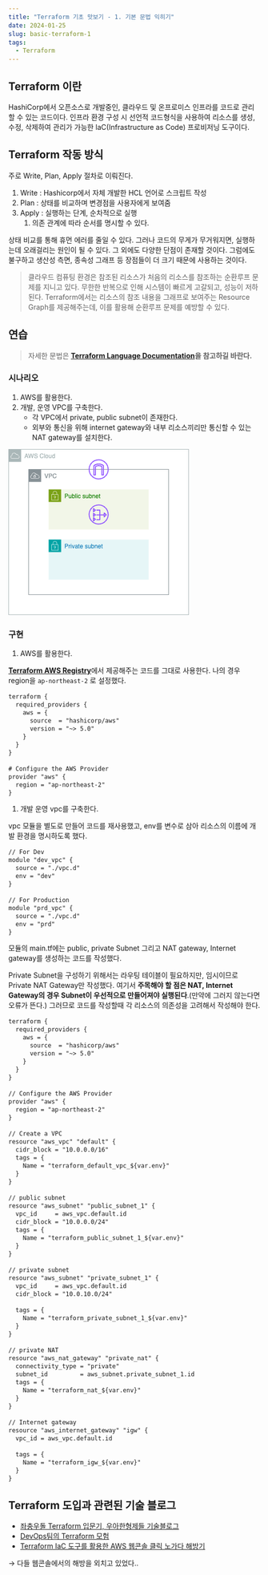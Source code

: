 ```yaml
---
title: "Terraform 기초 맛보기 - 1. 기본 문법 익히기"
date: 2024-01-25
slug: basic-terraform-1
tags:
  - Terraform
---
```


## Terraform 이란

HashiCorp에서 오픈소스로 개발중인, 클라우드 및 온프로미스 인프라를 코드로 관리할 수 있는 코드이다. 인프라 환경 구성 시 선언적 코드형식을 사용하여 리소스를 생성, 수정, 삭제하여 관리가 가능한 laC(Infrastructure as Code) 프로비저닝 도구이다.

## Terraform 작동 방식

주로 Write, Plan, Apply 절차로 이뤄진다.

1. Write : Hashicorp에서 자체 개발한 HCL 언어로 스크립트 작성
2. Plan : 상태를 비교하며 변경점을 사용자에게 보여줌
3. Apply : 실행하는 단계, 순차적으로 실행
   1. 의존 관계에 따라 순서를 명시할 수 있다.

상태 비교를 통해 휴먼 에러를 줄일 수 있다. 그러나 코드의 무게가 무거워지면, 실행하는데 오래걸리는 원인이 될 수 있다. 그 외에도 다양한 단점이 존재할 것이다. 그럼에도 불구하고 생산성 측면, 종속성 그래프 등 장점들이 더 크기 때문에 사용하는 것이다.

> 클라우드 컴퓨팅 환경은 참조된 리소스가 처음의 리소스를 참조하는 순환루프 문제를 지니고 있다. 무한한 반복으로 인해 시스템이 빠르게 고갈되고, 성능이 저하된다. Terraform에서는 리소스의 참조 내용을 그래프로 보여주는 Resource Graph를 제공해주는데, 이를 활용해 순환루프 문제를 예방할 수 있다.

## 연습

> 자세한 문법은 **[Terraform Language Documentation](https://developer.hashicorp.com/terraform/language)을 참고하길 바란다.**

### 시나리오

1. AWS를 활용한다.
2. 개발, 운영 VPC를 구축한다.
   - 각 VPC에서 private, public subnet이 존재한다.
   - 외부와 통신을 위해 internet gateway와 내부 리소스끼리만 통신할 수 있는 NAT gateway를 설치한다.

![출처 - 저자](20240128_aws.png)

### 구현

1. AWS를 활용한다.

[**Terraform AWS Registry**](https://registry.terraform.io/providers/hashicorp/aws/latest/docs)에서 제공해주는 코드를 그대로 사용한다. 나의 경우 region을 `ap-northeast-2` 로 설정했다.

```hcl
terraform {
  required_providers {
    aws = {
      source  = "hashicorp/aws"
      version = "~> 5.0"
    }
  }
}

# Configure the AWS Provider
provider "aws" {
  region = "ap-northeast-2"
}
```

1. 개발 운영 vpc를 구축한다.

vpc 모듈을 별도로 만들어 코드를 재사용했고, env를 변수로 삼아 리소스의 이름에 개발 환경을 명시하도록 했다.

```hcl
// For Dev
module "dev_vpc" {
  source = "./vpc.d"
  env = "dev"
}

// For Production
module "prd_vpc" {
  source = "./vpc.d"
  env = "prd"
}
```

모듈의 main.tf에는 public, private Subnet 그리고 NAT gateway, Internet gateway를 생성하는 코드를 작성했다.

Private Subnet을 구성하기 위해서는 라우팅 테이블이 필요하지만, 임시이므로 Private NAT Gateway만 작성했다. 여기서 **주목해야 할 점은 NAT, Internet Gateway의 경우 Subnet이 우선적으로 만들어져야 실행된다**.(만약에 그러지 않는다면 오류가 뜬다.) 그러므로 코드를 작성할때 각 리소스의 의존성을 고려해서 작성해야 한다.

```hcl
terraform {
  required_providers {
    aws = {
      source  = "hashicorp/aws"
      version = "~> 5.0"
    }
  }
}

// Configure the AWS Provider
provider "aws" {
  region = "ap-northeast-2"
}

// Create a VPC
resource "aws_vpc" "default" {
  cidr_block = "10.0.0.0/16"
  tags = {
    Name = "terraform_default_vpc_${var.env}"
  }
}

// public subnet
resource "aws_subnet" "public_subnet_1" {
  vpc_id     = aws_vpc.default.id
  cidr_block = "10.0.0.0/24"
  tags = {
    Name = "terraform_public_subnet_1_${var.env}"
  }
}

// private subnet
resource "aws_subnet" "private_subnet_1" {
  vpc_id     = aws_vpc.default.id
  cidr_block = "10.0.10.0/24"

  tags = {
    Name = "terraform_private_subnet_1_${var.env}"
  }
}

// private NAT
resource "aws_nat_gateway" "private_nat" {
  connectivity_type = "private"
  subnet_id         = aws_subnet.private_subnet_1.id
  tags = {
    Name = "terraform_nat_${var.env}"
  }
}

// Internet gateway
resource "aws_internet_gateway" "igw" {
  vpc_id = aws_vpc.default.id

  tags = {
    Name = "terraform_igw_${var.env}"
  }
}
```

## Terraform 도입과 관련된 기술 블로그

- [좌충우돌 Terraform 입문기, 우아한형제들 기술블로그](https://techblog.woowahan.com/2646/)
- [DevOps팀의 Terraform 모험](https://helloworld.kurly.com/blog/terraform-adventure/)
- [Terraform IaC 도구를 활용한 AWS 웹콘솔 클릭 노가다 해방기](https://saramin.github.io/2022-10-21-terraform/)

→ 다들 웹콘솔에서의 해방을 외치고 있었다..

